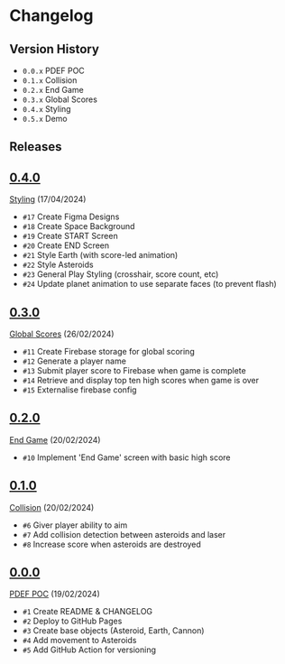 # Changelog

## Version History
- `0.0.x` PDEF POC
- `0.1.x` Collision
- `0.2.x` End Game
- `0.3.x` Global Scores
- `0.4.x` Styling
- `0.5.x` Demo

## Releases
<!-- @LatestFirst -->

## [0.4.0]
[Styling](https://github.com/jrsmth/planetary-defence/milestone/5) (17/04/2024)
- `#17` Create Figma Designs
- `#18` Create Space Background
- `#19` Create START Screen
- `#20` Create END Screen
- `#21` Style Earth (with score-led animation)
- `#22` Style Asteroids
- `#23` General Play Styling (crosshair, score count, etc)
- `#24` Update planet animation to use separate faces (to prevent flash)

## [0.3.0]
[Global Scores](https://github.com/jrsmth/planetary-defence/milestone/4) (26/02/2024)
- `#11` Create Firebase storage for global scoring
- `#12` Generate a player name
- `#13` Submit player score to Firebase when game is complete
- `#14` Retrieve and display top ten high scores when game is over
- `#15` Externalise firebase config

## [0.2.0]
[End Game](https://github.com/jrsmth/planetary-defence/milestone/3) (20/02/2024)
- `#10` Implement 'End Game' screen with basic high score

## [0.1.0]
[Collision](https://github.com/jrsmth/planetary-defence/milestone/2) (20/02/2024)
- `#6` Giver player ability to aim
- `#7` Add collision detection between asteroids and laser
- `#8` Increase score when asteroids are destroyed

## [0.0.0]
[PDEF POC](https://github.com/jrsmth/planetary-defence/milestone/1) (19/02/2024)
- `#1` Create README & CHANGELOG
- `#2` Deploy to GitHub Pages
- `#3` Create base objects (Asteroid, Earth, Cannon)
- `#4` Add movement to Asteroids
- `#5` Add GitHub Action for versioning

[0.0.0]: https://github.com/jrsmth/planetary-defence/releases/tag/0.0.0
[0.1.0]: https://github.com/jrsmth/planetary-defence/compare/0.0.0...0.1.0
[0.2.0]: https://github.com/jrsmth/planetary-defence/compare/0.1.0...0.2.0
[0.3.0]: https://github.com/jrsmth/planetary-defence/compare/0.2.0...0.3.0
[0.4.0]: https://github.com/jrsmth/planetary-defence/compare/0.3.0...0.4.0
